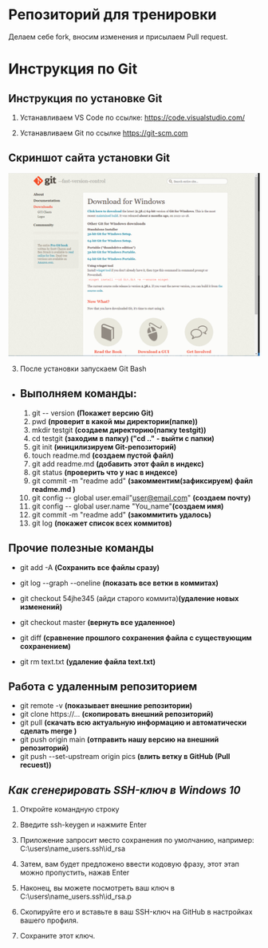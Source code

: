 # Репозиторий для тренировки

Делаем себе fork, вносим изменения и присылаем Pull request.

# Инструкция по Git

## Инструкция по установке Git

1. Устанавливаем VS Code по ссылке: https://code.visualstudio.com/

2. Устанавливаем Git по ссылке https://git-scm.com

  ## Скриншот сайта установки Git
![Git](gitstr.PNG)

3. После установки запускаем Git Bash

* ## Выполняем команды: 
    1. git -- version **(Покажет версию Git)**
    2. pwd **(проверит в какой мы директории(папке))**
    3. mkdir testgit **(создаем директорию(папку testgit))**
    4. cd testgit **(заходим в папку) ("cd .." - выйти с папки)**
    5. git init **(иницилизируем Git-репозиторий)**
    6. touch readme.md **(создаем пустой файл)**
    7. git add readme.md **(добавить этот файл в индекс)**
    8. git status **(проверить что у нас в индексе)**
    9. git commit -m "readme add" **(закомментим(зафиксируем) файл readme.md )**
    10. git config -- global user.email"user@email.com" **(создаем почту)**
    11. git config -- global user.name "You_name"**(создаем имя)**
    12. git commit -m "readme add" **(закоммитить удалось)**
    13. git log **(покажет список всех коммитов)**

## Прочие полезные команды

* git add -A **(Сохранить все файлы сразу)**
* git log --graph --oneline **(показать все ветки в коммитах)**
* git checkout 54jhe345 (айди старого коммита)**(удаление новых изменений)**
* git checkout master **(вернуть все удаленное)**
* git diff **(сравнение прошлого сохранения файла с существующим сохранением)**

* git rm text.txt **(удаление файла text.txt)**

## **Работа с удаленным репозиторием**

* git remote -v **(показывает внешние репозитории)**
* git clone https://... **(скопировать внешний репозиторий)**
* git pull **(скачать всю актуальную информацию и автоматически сделать merge )**
* git push origin main **(отправить нашу версию на внешний репозиторий)**
* git push --set-upstream origin pics **(влить ветку в GitHub (Pull recuest))**

## **_Как сгенерировать SSH-ключ в Windows 10_**

1. Откройте командную строку
2. Введите ssh-keygen и нажмите Enter
3. Приложение запросит место сохранения по умолчанию, например: C:\users\name_users\.ssh\id_rsa
4. Затем, вам будет предложено ввести кодовую фразу, этот этап можно пропустить, нажав Enter
5. Наконец, вы можете посмотреть ваш ключ в C:\users\name_users\.ssh\id_rsa.p
6. Скопируйте его и вставьте в ваш SSH-ключ на GitHub в настройках вашего профиля.

7. Сохраните этот ключ.